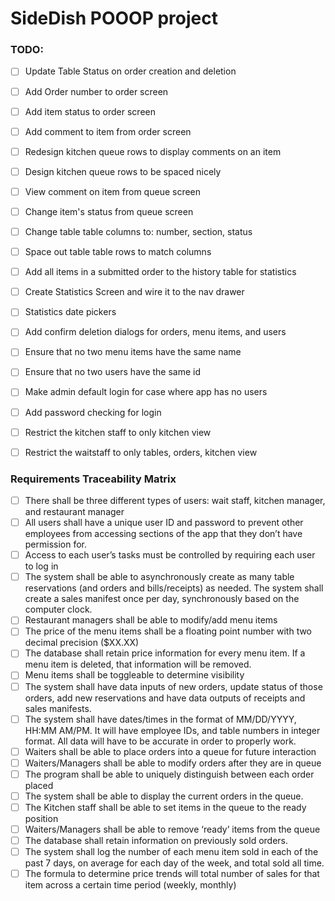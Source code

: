 # SideDish POOOP project

### TODO:
- [ ] Update Table Status on order creation and deletion
- [ ] Add Order number to order screen
- [ ] Add item status to order screen
- [ ] Add comment to item from order screen
- [ ] Redesign kitchen queue rows to display comments on an item
- [ ] Design kitchen queue rows to be spaced nicely
- [ ] View comment on item from queue screen
- [ ] Change item's status from queue screen
- [ ] Change table table columns to: number, section, status
- [ ] Space out table table rows to match columns
- [ ] Add all items in a submitted order to the history table for statistics
- [ ] Create Statistics Screen and wire it to the nav drawer
- [ ] Statistics date pickers
- [ ] Add confirm deletion dialogs for orders, menu items, and users
- [ ] Ensure that no two menu items have the same name
- [ ] Ensure that no two users have the same id
- [ ] Make admin default login for case where app has no users
- [ ] Add password checking for login
- [ ] Restrict the kitchen staff to only kitchen view
- [ ] Restrict the waitstaff to only tables, orders, kitchen view


### Requirements Traceability Matrix


- [ ] There shall be three different types of users: wait staff, kitchen manager, and restaurant manager 
- [ ] All users shall have a unique user ID and password to prevent other employees from accessing sections of the app that they don’t have permission for. 
- [ ] Access to each user’s tasks must be controlled by requiring each user to log in 
- [ ] The system shall be able to asynchronously create as many table reservations (and orders and bills/receipts) as needed. The system shall create a sales manifest once per day, synchronously based on the computer clock. 
- [ ] Restaurant managers shall be able to modify/add menu items 
- [ ] The price of the menu items shall be a floating point number with two decimal precision ($XX.XX) 
- [ ] The database shall retain price information for every menu item. If a menu item is deleted, that information will be removed. 
- [ ] Menu items shall be toggleable to determine visibility 
- [ ] The system shall have data inputs of new orders, update status of those orders, add new reservations and have data outputs of receipts and sales manifests. 
- [ ] The system shall have dates/times in the format of MM/DD/YYYY, HH:MM AM/PM. It will have employee IDs, and table numbers in integer format. All data will have to be accurate in order to properly work. 
- [ ] Waiters shall be able to place orders into a queue for future interaction 
- [ ] Waiters/Managers shall be able to modify orders after they are in queue 
- [ ] The program shall be able to uniquely distinguish between each order placed 
- [ ] The system shall be able to display the current orders in the queue. 
- [ ] The Kitchen staff shall be able to set items in the queue to the ready position
- [ ] Waiters/Managers shall be able to remove ‘ready’ items from the queue 
- [ ] The database shall retain information on previously sold orders. 
- [ ] The system shall log the number of each menu item sold in each of the past 7 days, on average for each day of the week, and total sold all time. 
- [ ] The formula to determine price trends will total number of sales for that item across a certain time period (weekly, monthly) 
